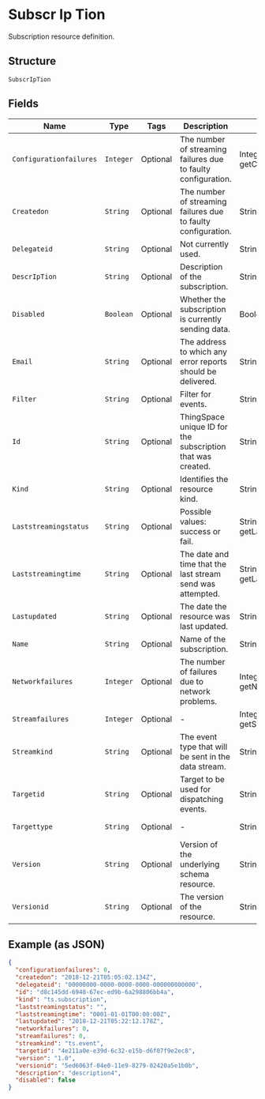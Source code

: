
# Subscr Ip Tion

Subscription resource definition.

## Structure

`SubscrIpTion`

## Fields

| Name | Type | Tags | Description | Getter | Setter |
|  --- | --- | --- | --- | --- | --- |
| `Configurationfailures` | `Integer` | Optional | The number of streaming failures due to faulty configuration. | Integer getConfigurationfailures() | setConfigurationfailures(Integer configurationfailures) |
| `Createdon` | `String` | Optional | The number of streaming failures due to faulty configuration. | String getCreatedon() | setCreatedon(String createdon) |
| `Delegateid` | `String` | Optional | Not currently used. | String getDelegateid() | setDelegateid(String delegateid) |
| `DescrIpTion` | `String` | Optional | Description of the subscription. | String getDescrIpTion() | setDescrIpTion(String descrIpTion) |
| `Disabled` | `Boolean` | Optional | Whether the subscription is currently sending data. | Boolean getDisabled() | setDisabled(Boolean disabled) |
| `Email` | `String` | Optional | The address to which any error reports should be delivered. | String getEmail() | setEmail(String email) |
| `Filter` | `String` | Optional | Filter for events. | String getFilter() | setFilter(String filter) |
| `Id` | `String` | Optional | ThingSpace unique ID for the subscription that was created. | String getId() | setId(String id) |
| `Kind` | `String` | Optional | Identifies the resource kind. | String getKind() | setKind(String kind) |
| `Laststreamingstatus` | `String` | Optional | Possible values: success or fail. | String getLaststreamingstatus() | setLaststreamingstatus(String laststreamingstatus) |
| `Laststreamingtime` | `String` | Optional | The date and time that the last stream send was attempted. | String getLaststreamingtime() | setLaststreamingtime(String laststreamingtime) |
| `Lastupdated` | `String` | Optional | The date the resource was last updated. | String getLastupdated() | setLastupdated(String lastupdated) |
| `Name` | `String` | Optional | Name of the subscription. | String getName() | setName(String name) |
| `Networkfailures` | `Integer` | Optional | The number of failures due to network problems. | Integer getNetworkfailures() | setNetworkfailures(Integer networkfailures) |
| `Streamfailures` | `Integer` | Optional | - | Integer getStreamfailures() | setStreamfailures(Integer streamfailures) |
| `Streamkind` | `String` | Optional | The event type that will be sent in the data stream. | String getStreamkind() | setStreamkind(String streamkind) |
| `Targetid` | `String` | Optional | Target to be used for dispatching events. | String getTargetid() | setTargetid(String targetid) |
| `Targettype` | `String` | Optional | - | String getTargettype() | setTargettype(String targettype) |
| `Version` | `String` | Optional | Version of the underlying schema resource. | String getVersion() | setVersion(String version) |
| `Versionid` | `String` | Optional | The version of the resource. | String getVersionid() | setVersionid(String versionid) |

## Example (as JSON)

```json
{
  "configurationfailures": 0,
  "createdon": "2018-12-21T05:05:02.134Z",
  "delegateid": "00000000-0000-0000-0000-000000000000",
  "id": "d8c145dd-6948-67ec-ed9b-6a298806bb4a",
  "kind": "ts.subscription",
  "laststreamingstatus": "",
  "laststreamingtime": "0001-01-01T00:00:00Z",
  "lastupdated": "2018-12-21T05:22:12.178Z",
  "networkfailures": 0,
  "streamfailures": 0,
  "streamkind": "ts.event",
  "targetid": "4e211a0e-e39d-6c32-e15b-d6f07f9e2ec8",
  "version": "1.0",
  "versionid": "5ed6063f-04e0-11e9-8279-02420a5e1b0b",
  "description": "description4",
  "disabled": false
}
```

